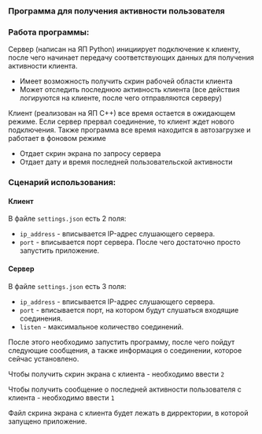 ### Программа для получения активности пользователя

### Работа программы:
Сервер (написан на ЯП Python) инициирует подключение к клиенту, после чего начинает передачу соответствующих данных для получения активности клиента.
 - Имеет возможность получить скрин рабочей области клиента
 - Может отследить последнюю активность клиента (все действия логируются на клиенте, после чего отправляются серверу)

Клиент (реализован на ЯП С++) все время остается в ожидающем режиме. Если сервер прервал соединение, то клиент ждет нового подключения. Также программа все время находится в автозагрузке и работает в фоновом режиме
 - Отдает скрин экрана по запросу сервера
 - Отдает дату и время последней пользовательской активности

### Сценарий использования:

#### Клиент
В файле `settings.json` есть 2 поля:
 - `ip_address` - вписывается IP-адрес слушающего сервера.
 - `port` - вписывается порт сервера.
После чего достаточно просто запустить приложение.

#### Сервер
В файле `settings.json` есть 3 поля:
 - `ip_address` - вписывается IP-адрес слушающего сервера.
 -  `port` - вписывается порт, на котором будут слушаться входящие соединения.
 -  `listen` - максимальное количество соединений.

После этого необходимо запустить программу, после чего пойдут следующие сообщения, а также информация о соединении, которое сейчас установлено.

Чтобы получить скрин экрана с клиента - необходимо ввести `2`

Чтобы получить сообщение о последней активности пользователя с клиента - необходимо ввести `1`

Файл скрина экрана с клиента будет лежать в дирректории, в которой запущено приложение.

